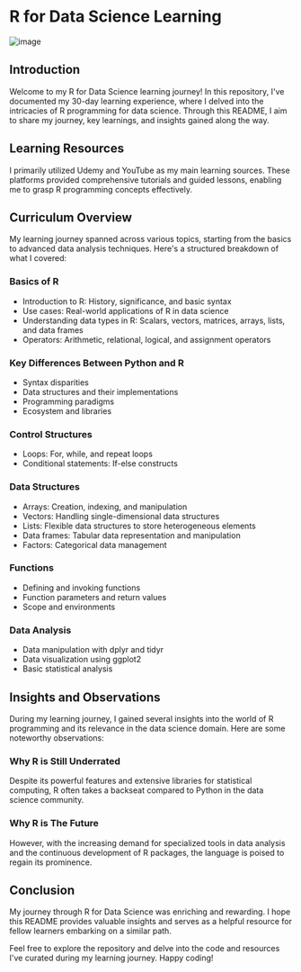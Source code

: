 # R for Data Science Learning 
![image](https://github.com/Aftabbs/Learning-R-For-Data-Science/assets/112916888/374bdb24-0a26-4dbc-97af-1e8513db77b1)

## Introduction
Welcome to my R for Data Science learning journey! In this repository, I've documented my 30-day learning experience, where I delved into the intricacies of R programming for data science. Through this README, I aim to share my journey, key learnings, and insights gained along the way.

## Learning Resources
I primarily utilized Udemy and YouTube as my main learning sources. These platforms provided comprehensive tutorials and guided lessons, enabling me to grasp R programming concepts effectively.

## Curriculum Overview
My learning journey spanned across various topics, starting from the basics to advanced data analysis techniques. Here's a structured breakdown of what I covered:

### Basics of R
- Introduction to R: History, significance, and basic syntax
- Use cases: Real-world applications of R in data science
- Understanding data types in R: Scalars, vectors, matrices, arrays, lists, and data frames
- Operators: Arithmetic, relational, logical, and assignment operators

### Key Differences Between Python and R
- Syntax disparities
- Data structures and their implementations
- Programming paradigms
- Ecosystem and libraries

### Control Structures
- Loops: For, while, and repeat loops
- Conditional statements: If-else constructs

### Data Structures
- Arrays: Creation, indexing, and manipulation
- Vectors: Handling single-dimensional data structures
- Lists: Flexible data structures to store heterogeneous elements
- Data frames: Tabular data representation and manipulation
- Factors: Categorical data management

### Functions
- Defining and invoking functions
- Function parameters and return values
- Scope and environments

### Data Analysis
- Data manipulation with dplyr and tidyr
- Data visualization using ggplot2
- Basic statistical analysis

## Insights and Observations
During my learning journey, I gained several insights into the world of R programming and its relevance in the data science domain. Here are some noteworthy observations:

### Why R is Still Underrated
Despite its powerful features and extensive libraries for statistical computing, R often takes a backseat compared to Python in the data science community.

### Why R is The Future
However, with the increasing demand for specialized tools in data analysis and the continuous development of R packages, the language is poised to regain its prominence.

## Conclusion
My journey through R for Data Science was enriching and rewarding. I hope this README provides valuable insights and serves as a helpful resource for fellow learners embarking on a similar path.

Feel free to explore the repository and delve into the code and resources I've curated during my learning journey. Happy coding!
